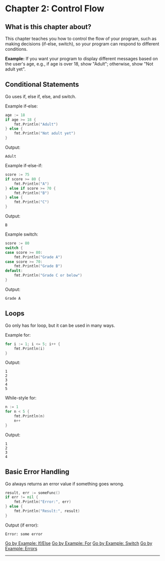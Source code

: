 # Chapter 2: Control Flow

## What is this chapter about?
This chapter teaches you how to control the flow of your program, such as making decisions (if-else, switch), so your program can respond to different conditions.

**Example:**
If you want your program to display different messages based on the user's age, e.g., if age is over 18, show "Adult"; otherwise, show "Not adult yet".

## Conditional Statements
Go uses if, else if, else, and switch.

Example if-else:
```go
age := 18
if age >= 18 {
    fmt.Println("Adult")
} else {
    fmt.Println("Not adult yet")
}
```
Output:
```
Adult
```

Example if-else-if:
```go
score := 75
if score >= 80 {
    fmt.Println("A")
} else if score >= 70 {
    fmt.Println("B")
} else {
    fmt.Println("C")
}
```
Output:
```
B
```

Example switch:
```go
score := 80
switch {
case score >= 80:
    fmt.Println("Grade A")
case score >= 70:
    fmt.Println("Grade B")
default:
    fmt.Println("Grade C or below")
}
```
Output:
```
Grade A
```

## Loops
Go only has for loop, but it can be used in many ways.

Example for:
```go
for i := 1; i <= 5; i++ {
    fmt.Println(i)
}
```
Output:
```
1
2
3
4
5
```

While-style for:
```go
n := 1
for n < 5 {
    fmt.Println(n)
    n++
}
```
Output:
```
1
2
3
4
```

## Basic Error Handling
Go always returns an error value if something goes wrong.
```go
result, err := someFunc()
if err != nil {
    fmt.Println("Error:", err)
} else {
    fmt.Println("Result:", result)
}
```
Output (if error):
```
Error: some error
```

[Go by Example: If/Else](https://gobyexample.com/if-else)
[Go by Example: For](https://gobyexample.com/for)
[Go by Example: Switch](https://gobyexample.com/switch)
[Go by Example: Errors](https://gobyexample.com/errors)

---
